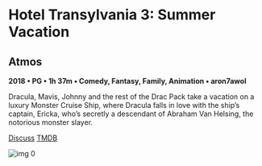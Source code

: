 # Hotel Transylvania 3: Summer Vacation

## Atmos

**2018 • PG • 1h 37m • Comedy, Fantasy, Family, Animation • aron7awol**

Dracula, Mavis, Johnny and the rest of the Drac Pack take a vacation on a luxury Monster Cruise Ship, where Dracula falls in love with the ship’s captain, Ericka, who’s secretly a descendant of Abraham Van Helsing, the notorious monster slayer.

[Discuss](https://www.avsforum.com/threads/bass-eq-for-filtered-movies.2995212/post-56870030)  [TMDB](400155)

![img 0](https://i.imgur.com/FE9peWr.jpg)

